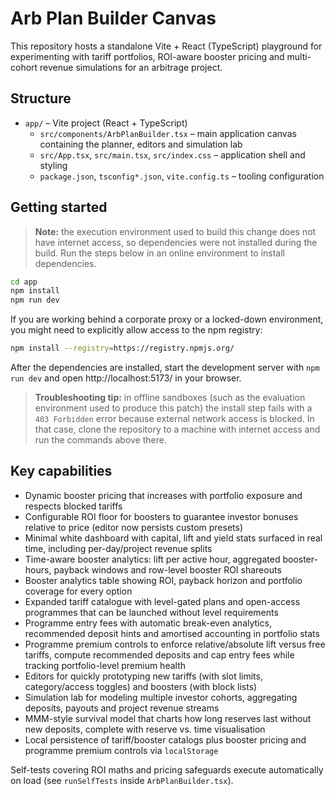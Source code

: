 # Arb Plan Builder Canvas

This repository hosts a standalone Vite + React (TypeScript) playground for experimenting with tariff portfolios, ROI-aware booster pricing and multi-cohort revenue simulations for an arbitrage project.

## Structure

- `app/` – Vite project (React + TypeScript)
  - `src/components/ArbPlanBuilder.tsx` – main application canvas containing the planner, editors and simulation lab
  - `src/App.tsx`, `src/main.tsx`, `src/index.css` – application shell and styling
  - `package.json`, `tsconfig*.json`, `vite.config.ts` – tooling configuration

## Getting started

> **Note:** the execution environment used to build this change does not have internet access, so dependencies were not installed during the build. Run the steps below in an online environment to install dependencies.

```bash
cd app
npm install
npm run dev
```

If you are working behind a corporate proxy or a locked-down environment, you might need to explicitly allow access to the npm registry:

```bash
npm install --registry=https://registry.npmjs.org/
```

After the dependencies are installed, start the development server with `npm run dev` and open http://localhost:5173/ in your browser.

> **Troubleshooting tip:** in offline sandboxes (such as the evaluation environment used to produce this patch) the install step fails with a `403 Forbidden` error because external network access is blocked. In that case, clone the repository to a machine with internet access and run the commands above there.

## Key capabilities

- Dynamic booster pricing that increases with portfolio exposure and respects blocked tariffs
- Configurable ROI floor for boosters to guarantee investor bonuses relative to price (editor now persists custom presets)
- Minimal white dashboard with capital, lift and yield stats surfaced in real time, including per-day/project revenue splits
- Time-aware booster analytics: lift per active hour, aggregated booster-hours, payback windows and row-level booster ROI shareouts
- Booster analytics table showing ROI, payback horizon and portfolio coverage for every option
- Expanded tariff catalogue with level-gated plans and open-access programmes that can be launched without level requirements
- Programme entry fees with automatic break-even analytics, recommended deposit hints and amortised accounting in portfolio stats
- Programme premium controls to enforce relative/absolute lift versus free tariffs, compute recommended deposits and cap entry fees while tracking portfolio-level premium health
- Editors for quickly prototyping new tariffs (with slot limits, category/access toggles) and boosters (with block lists)
- Simulation lab for modeling multiple investor cohorts, aggregating deposits, payouts and project revenue streams
- MMM-style survival model that charts how long reserves last without new deposits, complete with reserve vs. time visualisation
- Local persistence of tariff/booster catalogs plus booster pricing and programme premium controls via `localStorage`

Self-tests covering ROI maths and pricing safeguards execute automatically on load (see `runSelfTests` inside `ArbPlanBuilder.tsx`).
